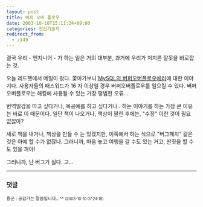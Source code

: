 ```yaml
---
layout: post
title: 버퍼 오버 플로우
date: 2003-10-10T15:11:24+09:00
categories: 전산기술자
redirect_from:
  - /149
---
```


결국 우리 - 엔지니어 - 가 하는 일은 거의 대부분, 과거에 우리가 저지른 잘못을 바로잡는 것.

오늘 레드햇에서 메일이 왔다. 쫓아가보니 <a href="http://www.mysql.com/doc/en/News-3.23.58.html">MySQL의 버퍼오버플로우에러</a>에 대한 이야기다. 사용자들의 패스워드가 16 자 이상일 경우 버퍼오버플로우를 일으킬 수 있다. 버퍼오버플로우는 해킹에 사용될 수 있는 가장 평범한 오류...

번역일감을 따고 싶다거나, 목공예를 하고 싶다거나.. 하는 이야기를 하는 가장 큰 이유는 바로 이 때문이다. 일단 책이 나오거나, 책상이 팔린 후에는, "수정" 이란 것이 필요 없잖아?

새로 책을 내거나, 책상을 만들 수 는 있겠지만, 이쪽에서 하는 식으로 "버그패치" 같은 것은 아예 할 수가 없잖나. 그러니까, 마음 놓고 여행을 갈 수도 있는 거고, 딴짓을 할 수 도 있을 꺼야!

그러니까, 난 버그가 싫다. 고...

* * *

### 댓글



<!--- cmt:314 --->
<!--- mail: --->
<!--- parent:0 --->

<small class=comment>용군 : 공감가는 말씀입니다...^^ <small>(2003-10-10 07:24:18)</small></small>

